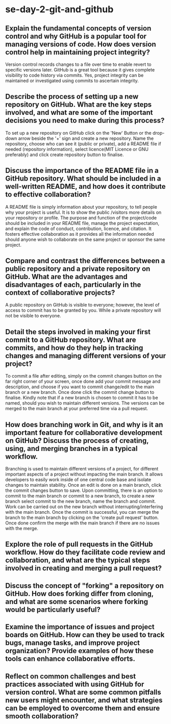 # se-day-2-git-and-github
## Explain the fundamental concepts of version control and why GitHub is a popular tool for managing versions of code. How does version control help in maintaining project integrity?

Version control records changes to a file over time to enable revert to specific versions later. GitHub is a great tool because it gives complete visibility to code history via commits. Yes, project integrity can be maintained or investigated using commits to ascertain integrity.

## Describe the process of setting up a new repository on GitHub. What are the key steps involved, and what are some of the important decisions you need to make during this process?

To set up a new repository on GitHub click on the 'New' Button or the drop-down arrow beside the '+' sign and create a new repository. Name the repository, choose who can see it (public or private), add a README file if needed (repository information), select licence(MIT Licence or GNU preferably) and click create repository button to finalise.

## Discuss the importance of the README file in a GitHub repository. What should be included in a well-written README, and how does it contribute to effective collaboration?

A README file is simply information about your repository, to tell people why your project is useful. It is to show the public /visitors more details on your repository or profile. The purpose and function of the project/code should be included in your README file, manage the project expectation, and explain the code of conduct, contribution, licence, and citation. It fosters effective collaboration as it provides all the information needed should anyone wish to collaborate on the same project or sponsor the same project.

## Compare and contrast the differences between a public repository and a private repository on GitHub. What are the advantages and disadvantages of each, particularly in the context of collaborative projects?

A public repository on GitHub is visible to everyone; however, the level of access to commit has to be granted by you. While a private repository will not be visible to everyone.

## Detail the steps involved in making your first commit to a GitHub repository. What are commits, and how do they help in tracking changes and managing different versions of your project?

To commit a file after editing, simply on the commit changes button on the far right corner of your screen, once done add your commit message and description, and choose if you want to commit change/edit to the main branch or a new branch. Once done click the commit change button to finalise. Kindly note that if a new branch is chosen to commit it has to be named, should you wish to maintain different versions. The versions can be merged to the main branch at your preferred time via a pull request.

## How does branching work in Git, and why is it an important feature for collaborative development on GitHub? Discuss the process of creating, using, and merging branches in a typical workflow.

Branching is used to maintain different versions of a project, for different important aspects of a project without impacting the main branch. It allows developers to easily work inside of one central code base and isolate changes to maintain stability. Once an edit is done on a main branch, click the commit changes button to save. Upon committing, there is an option to commit to the main branch or commit to a new branch, to create a new branch select commit to the new branch, name the branch and commit. Work can be carried out on the new branch without interrupting/interfering with the main branch.  Once the commit is successful, you can merge the branch to the main branch by clicking on the 'create pull request' button. Once done confirm the merge with the main branch if there are no issues with the merge.

## Explore the role of pull requests in the GitHub workflow. How do they facilitate code review and collaboration, and what are the typical steps involved in creating and merging a pull request?

## Discuss the concept of "forking" a repository on GitHub. How does forking differ from cloning, and what are some scenarios where forking would be particularly useful?

## Examine the importance of issues and project boards on GitHub. How can they be used to track bugs, manage tasks, and improve project organization? Provide examples of how these tools can enhance collaborative efforts.

## Reflect on common challenges and best practices associated with using GitHub for version control. What are some common pitfalls new users might encounter, and what strategies can be employed to overcome them and ensure smooth collaboration?
